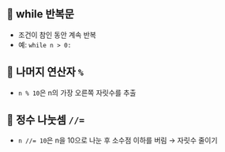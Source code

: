 ## 🔹 while 반복문
- 조건이 참인 동안 계속 반복
- 예: `while n > 0:`

## 🔹 나머지 연산자 `%`
- `n % 10`은 n의 가장 오른쪽 자릿수를 추출

## 🔹 정수 나눗셈 `//=`
- `n //= 10`은 n을 10으로 나눈 후 소수점 이하를 버림 → 자릿수 줄이기
